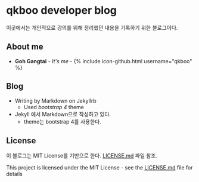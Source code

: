 # qkboo developer blog

이곳에서는 개인적으로 강의를 위해 정리했던 내용을 기록하기 위한 블로그이다.


## About me

* **Goh Gangtai** - *It's me* - {% include icon-github.html username="qkboo" %}

## Blog 

* Writing by Markdown on Jekyllrb
    - Used *bootstrap 4* theme
* Jekyll 에서 Markdown으로 작성하고 있다.
    - theme는 bootstrap 4를 사용한다.


## License

이 블로그는 MIT License를 기반으로 한다. [LICENSE.md](LICENSE.md) 파일 참조.

This project is licensed under the MIT License - see the [LICENSE.md](LICENSE.md) file for details
